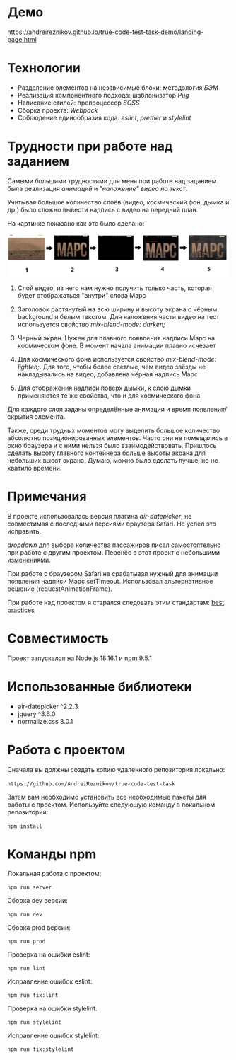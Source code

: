 # Демо

https://andreireznikov.github.io/true-code-test-task-demo/landing-page.html

# Технологии

- Разделение элементов на независимые блоки: методология *БЭМ*
- Реализация компонентного подхода: шаблонизатор *Pug*
- Написание стилей: препроцессор *SCSS*
- Сборка проекта: *Webpack*
- Соблюдение единообразия кода: *eslint*, *prettier* и *stylelint*

# Трудности при работе над заданием

Самыми большими трудностями для меня при работе над заданием была реализация *анимаций* и *"наложение" видео на текст*.

Учитывая большое количество слоёв (видео, космический фон, дымка и др.) было сложно вывести надпись с видео на передний план.

На картинке показано как это было сделано:

![steps](/readme-img/steps.jpg "steps")

1. Слой видео, из него нам нужно получить только часть, которая будет отображаться "внутри" слова Марс

2. Заголовок растянутый на всю ширину и высоту экрана с чёрным background и белым текстом. Для наложения части видео на тест используется свойство *mix-blend-mode: darken;*

3. Черный экран. Нужен для плавного появления надписи Марс на космическом фоне. В момент начала анимации плавно исчезает

4. Для космического фона используется свойство *mix-blend-mode: lighten;*. Для того, чтобы более светлые, чем видео звёзды не накладывались на видео, добавлена чёрная надпись Марс

5. Для отображения надписи поверх дымки, к слою дымки применяются те же свойства, что и для космического фона

Для каждого слоя заданы определённые анимации и время появления/скрытия элемента.

Также, среди трудных моментов могу выделить большое количество абсолютно позиционированных элементов. Часто они не помещались в окно браузера и с ними нельзя было взаимодействовать. Пришлось сделать высоту главного контейнера больше высоты экрана для небольших высот экрана. Думаю, можно было сделать лучше, но не хватило времени.

# Примечания

В проекте использовалась версия плагина *air-datepicker*, не совместимая с последними версиями браузера Safari. Не успел это исправить.

*dropdown* для выбора количества пассажиров писал самостоятельно при работе с другим проектом. Перенёс в этот проект с небольшими изменениями.

При работе с браузером Safari не срабатывал нужный для анимации появления надписи Марс setTimeout. Использовал альтернативное решение (requestAnimationFrame).

При работе над проектом я старался следовать этим стандартам: [best practices](https://github.com/fullstack-development/front-end-best-practices)

# Совместимость

Проект запускался на Node.js 18.16.1 и npm 9.5.1

# Использованные библиотеки

- air-datepicker ^2.2.3
- jquery ^3.6.0
- normalize.css 8.0.1

# Работа с проектом

Сначала вы должны создать копию удаленного репозитория локально:

`https://github.com/AndreiReznikov/true-code-test-task`

Затем вам необходимо установить все необходимые пакеты для работы с проектом. Используйте следующую команду в локальном репозитории:

`npm install`

# Команды npm

Локальная работа с проектом:
```
npm run server
```
Сборка dev версии:
```
npm run dev
```
Сборка prod версии:
```
npm run prod
```
Проверка на ошибки eslint:
```
npm run lint
```
Исправление ошибок eslint:
```
npm run fix:lint
```
Проверка на ошибки stylelint:
```
npm run stylelint
```
Исправление ошибок stylelint:
```
npm run fix:stylelint
```

